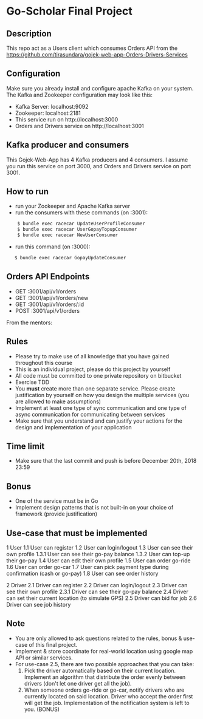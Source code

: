 # Go-Scholar Final Project

## Description
This repo act as a Users client which consumes Orders API from the https://github.com/tirasundara/gojek-web-app-Orders-Drivers-Services

## Configuration
Make sure you already install and configure apache Kafka on your system. The Kafka and Zookeeper configuration may look like this:
- Kafka Server: localhost:9092
- Zookeeper: localhost:2181
- This service run on http://localhost:3000
- Orders and Drivers service on http://localhost:3001

## Kafka producer and consumers
This Gojek-Web-App has 4 Kafka producers and 4 consumers. I assume you run this service on port 3000, and Orders and Drivers service on port 3001.

## How to run
- run your Zookeeper and Apache Kafka server
- run the consumers with these commands (on :3001):
```bash
    $ bundle exec racecar UpdateUserProfileConsumer
    $ bundle exec racecar UserGopayTopupConsumer
    $ bundle exec racecar NewUserConsumer
```
- run this command (on :3000):
```bash
   $ bundle exec racecar GopayUpdateConsumer
```

## Orders API Endpoints
- GET :3001/api/v1/orders
- GET :3001/api/v1/orders/new
- GET :3001/api/v1/orders/:id
- POST :3001/api/v1/orders


From the mentors:
## Rules

- Please try to make use of all knowledge that you have gained throughout this course
- This is an individual project, please do this project by yourself
- All code must be committed to one private repository on bitbucket
- Exercise TDD
- You **must** create more than one separate service. Please create justification by yourself on how you design the multiple services (you are allowed to make assumptions)
- Implement at least one type of sync communication and one type of async communication for communicating between services
- Make sure that you understand and can justify your actions for the design and implementation of your application

## Time limit

- Make sure that the last commit and push is before December 20th, 2018 23:59

## Bonus

- One of the service must be in Go
- Implement design patterns that is not built-in on your choice of framework (provide justification)

## Use-case that must be implemented

1 User
  1.1 User can register
  1.2 User can login/logout
  1.3 User can see their own profile
    1.3.1 User can see their go-pay balance
    1.3.2 User can top-up their go-pay
  1.4 User can edit their own profile
  1.5 User can order go-ride
  1.6 User can order go-car
  1.7 User can pick payment type during confirmation (cash or go-pay)
  1.8 User can see order history

2 Driver
  2.1 Driver can register
  2.2 Driver can login/logout
  2.3 Driver can see their own profile
    2.3.1 Driver can see their go-pay balance
  2.4 Driver can set their current location (to simulate GPS)
  2.5 Driver can bid for job
  2.6 Driver can see job history

## Note

- You are only allowed to ask questions related to the rules, bonus & use-case of this final project.
- Implement & store coordinate for real-world location using google map API or similar services.
- For use-case 2.5, there are two possible approaches that you can take:
  1. Pick the driver automatically based on their current location. Implement an algorithm that distribute the order evenly between drivers (don't let one driver get all the job).
  2. When someone orders go-ride or go-car, notify drivers who are currently located on said location. Driver who accept the order first will get the job. Implementation of the notification system is left to you. (BONUS)
